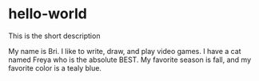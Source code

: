 # hello-world
This is the short description

My name is Bri. I like to write, draw, and play video games. I have a cat named Freya who is the absolute BEST. My favorite season is fall, and my favorite color is a tealy blue.
